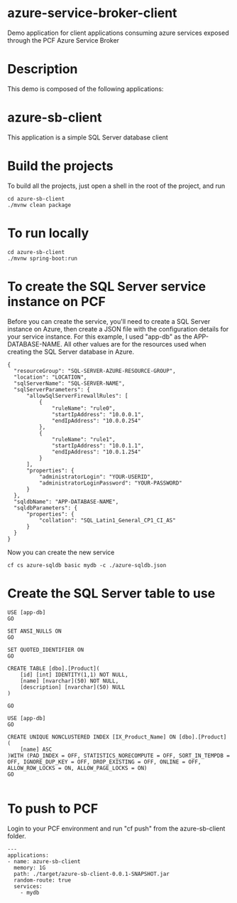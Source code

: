 # azure-service-broker-client
Demo application for client applications consuming azure services exposed through the PCF Azure Service Broker

# Description
This demo is composed of the following applications:

# azure-sb-client
This application is a simple SQL Server database client

# Build the projects
To build all the projects, just open a shell in the root of the project, and run
```
cd azure-sb-client
./mvnw clean package
```

# To run locally
```
cd azure-sb-client
./mvnw spring-boot:run
```

# To create the SQL Server service instance on PCF
Before you can create the service, you'll need to create a SQL Server instance on Azure, then
create a JSON file with the configuration details for your service instance.
For this example, I used "app-db" as the APP-DATABASE-NAME.  All other values are for the resources
used when creating the SQL Server database in Azure.

```
{
  "resourceGroup": "SQL-SERVER-AZURE-RESOURCE-GROUP",
  "location": "LOCATION",
  "sqlServerName": "SQL-SERVER-NAME",
  "sqlServerParameters": {
      "allowSqlServerFirewallRules": [
          {
              "ruleName": "rule0",
              "startIpAddress": "10.0.0.1",
              "endIpAddress": "10.0.0.254"
          },
          {
              "ruleName": "rule1",
              "startIpAddress": "10.0.1.1",
              "endIpAddress": "10.0.1.254"
          }
      ],
      "properties": {
          "administratorLogin": "YOUR-USERID",
          "administratorLoginPassword": "YOUR-PASSWORD"
      }
  },
  "sqldbName": "APP-DATABASE-NAME",
  "sqldbParameters": {
      "properties": {
          "collation": "SQL_Latin1_General_CP1_CI_AS"
      }
  }
}
```

Now you can create the new service

```
cf cs azure-sqldb basic mydb -c ./azure-sqldb.json
```

# Create the SQL Server table to use
```
USE [app-db]
GO

SET ANSI_NULLS ON
GO

SET QUOTED_IDENTIFIER ON
GO

CREATE TABLE [dbo].[Product](
	[id] [int] IDENTITY(1,1) NOT NULL,
	[name] [nvarchar](50) NOT NULL,
	[description] [nvarchar](50) NULL
)

GO

USE [app-db]
GO

CREATE UNIQUE NONCLUSTERED INDEX [IX_Product_Name] ON [dbo].[Product]
(
	[name] ASC
)WITH (PAD_INDEX = OFF, STATISTICS_NORECOMPUTE = OFF, SORT_IN_TEMPDB = OFF, IGNORE_DUP_KEY = OFF, DROP_EXISTING = OFF, ONLINE = OFF, ALLOW_ROW_LOCKS = ON, ALLOW_PAGE_LOCKS = ON)
GO


```




# To push to PCF
Login to your PCF environment and run "cf push" from the azure-sb-client folder.

```
---
applications:
- name: azure-sb-client
  memory: 1G
  path: ./target/azure-sb-client-0.0.1-SNAPSHOT.jar
  random-route: true
  services:
    - mydb
```
